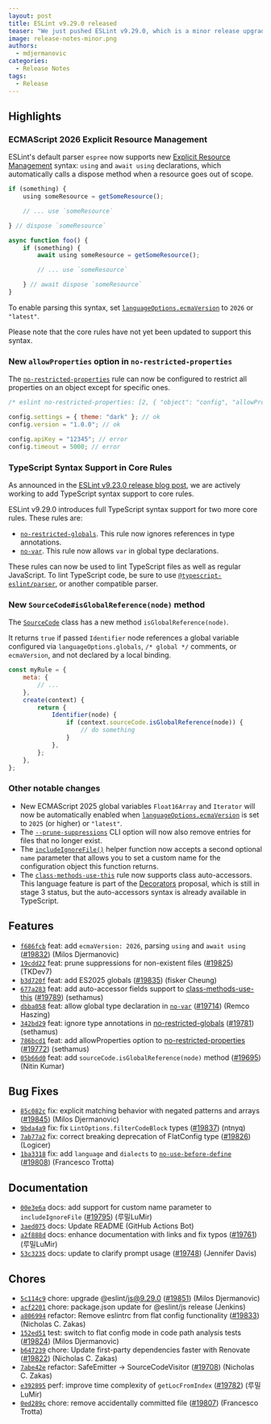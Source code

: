 ```yaml
---
layout: post
title: ESLint v9.29.0 released
teaser: "We just pushed ESLint v9.29.0, which is a minor release upgrade of ESLint. This release adds some new features and fixes several bugs found in the previous release."
image: release-notes-minor.png
authors:
  - mdjermanovic
categories:
  - Release Notes
tags:
  - Release
---
```



## Highlights

### ECMAScript 2026 Explicit Resource Management

ESLint's default parser `espree` now supports new [Explicit Resource Management](https://github.com/tc39/proposal-explicit-resource-management) syntax: `using` and `await using` declarations, which automatically calls a dispose method when a resource goes out of scope.

```js
if (something) {
    using someResource = getSomeResource();

    // ... use `someResource`

} // dispose `someResource`

async function foo() {
    if (something) {
        await using someResource = getSomeResource();

        // ... use `someResource`

    } // await dispose `someResource`
}
```

To enable parsing this syntax, set [`languageOptions.ecmaVersion`](/docs/latest/use/configure/language-options#specifying-javascript-options) to `2026` or `"latest"`.

Please note that the core rules have not yet been updated to support this syntax.

### New `allowProperties` option in `no-restricted-properties`

The [`no-restricted-properties`](/docs/latest/rules/no-restricted-properties) rule can now be configured to restrict all properties on an object except for specific ones.

```js
/* eslint no-restricted-properties: [2, { "object": "config", "allowProperties": ["settings", "version"] }] */

config.settings = { theme: "dark" }; // ok
config.version = "1.0.0"; // ok

config.apiKey = "12345"; // error
config.timeout = 5000; // error
```

### TypeScript Syntax Support in Core Rules

As announced in the [ESLint v9.23.0 release blog post](/blog/2025/03/eslint-v9.23.0-released/), we are actively working to add TypeScript syntax support to core rules.

ESLint v9.29.0 introduces full TypeScript syntax support for two more core rules. These rules are:

* [`no-restricted-globals`](/docs/latest/rules/no-restricted-globals). This rule now ignores references in type annotations.
* [`no-var`](/docs/latest/rules/no-var). This rule now allows `var` in global type declarations.

These rules can now be used to lint TypeScript files as well as regular JavaScript.
To lint TypeScript code, be sure to use [`@typescript-eslint/parser`](https://typescript-eslint.io/packages/parser/), or another compatible parser.

### New `SourceCode#isGlobalReference(node)` method

The [`SourceCode`](/docs/latest/extend/custom-rules#accessing-the-source-code) class has a new method `isGlobalReference(node)`.

It returns `true` if passed `Identifier` node references a global variable configured via `languageOptions.globals`, `/* global */` comments, or `ecmaVersion`, and not declared by a local binding.

```js
const myRule = {
    meta: {
        // ...
    },
    create(context) {
        return {
            Identifier(node) {
                if (context.sourceCode.isGlobalReference(node)) {
                    // do something
                }
            },
        };
    },
};
```

### Other notable changes

* New ECMAScript 2025 global variables `Float16Array` and `Iterator` will now be automatically enabled when [`languageOptions.ecmaVersion`](/docs/latest/use/configure/language-options#specifying-javascript-options) is set to `2025` (or higher) or `"latest"`.
* The [`--prune-suppressions`](/docs/latest/use/command-line-interface#--prune-suppressions) CLI option will now also remove entries for files that no longer exist.
* The [`includeIgnoreFile()`](/docs/latest/use/configure/ignore#including-gitignore-files) helper function now accepts a second optional `name` parameter that allows you to set a custom name for the configuration object this function returns.
* The [`class-methods-use-this`](/docs/latest/rules/class-methods-use-this) rule now supports class auto-accessors. This language feature is part of the [Decorators](https://github.com/tc39/proposal-decorators) proposal, which is still in stage 3 status, but the auto-accessors syntax is already available in TypeScript.





## Features


* [`f686fcb`](https://github.com/eslint/eslint/commit/f686fcb51e47cf53b891ae595684afe8a0ef584d) feat: add `ecmaVersion: 2026`, parsing `using` and `await using` ([#19832](https://github.com/eslint/eslint/issues/19832)) (Milos Djermanovic)
* [`19cdd22`](https://github.com/eslint/eslint/commit/19cdd226bb5957f8f7e8cb4e92d38aafe47f8ff4) feat: prune suppressions for non-existent files ([#19825](https://github.com/eslint/eslint/issues/19825)) (TKDev7)
* [`b3d720f`](https://github.com/eslint/eslint/commit/b3d720f82f08022a33b10f0437111e7d270b8e3c) feat: add ES2025 globals ([#19835](https://github.com/eslint/eslint/issues/19835)) (fisker Cheung)
* [`677a283`](https://github.com/eslint/eslint/commit/677a2837a17320f54a8869682af128a2a7d77579) feat: add auto-accessor fields support to [class-methods-use-this](/docs/rules/class-methods-use-this) ([#19789](https://github.com/eslint/eslint/issues/19789)) (sethamus)
* [`dbba058`](https://github.com/eslint/eslint/commit/dbba0589f5509223658b73de6eb721f659bcec47) feat: allow global type declaration in [`no-var`](/docs/rules/no-var) ([#19714](https://github.com/eslint/eslint/issues/19714)) (Remco Haszing)
* [`342bd29`](https://github.com/eslint/eslint/commit/342bd29e1a10a4b521ed0dbb6d889dcfc137e863) feat: ignore type annotations in [no-restricted-globals](/docs/rules/no-restricted-globals) ([#19781](https://github.com/eslint/eslint/issues/19781)) (sethamus)
* [`786bcd1`](https://github.com/eslint/eslint/commit/786bcd13652b90c5bd0c7201610b856ad1b87542) feat: add allowProperties option to [no-restricted-properties](/docs/rules/no-restricted-properties) ([#19772](https://github.com/eslint/eslint/issues/19772)) (sethamus)
* [`05b66d0`](https://github.com/eslint/eslint/commit/05b66d05bd68214f2fa1ab53fb2734c9d9e5348a) feat: add `sourceCode.isGlobalReference(node)` method ([#19695](https://github.com/eslint/eslint/issues/19695)) (Nitin Kumar)






## Bug Fixes


* [`85c082c`](https://github.com/eslint/eslint/commit/85c082c54bd42ad818f5938b8fb1fb2aa0a1912f) fix: explicit matching behavior with negated patterns and arrays ([#19845](https://github.com/eslint/eslint/issues/19845)) (Milos Djermanovic)
* [`9bda4a9`](https://github.com/eslint/eslint/commit/9bda4a9bf18c9fef91cdd93921a0935ffcf9a9fc) fix: fix `LintOptions.filterCodeBlock` types ([#19837](https://github.com/eslint/eslint/issues/19837)) (ntnyq)
* [`7ab77a2`](https://github.com/eslint/eslint/commit/7ab77a2c7605126daaa7e7f7ab75b5c252677d12) fix: correct breaking deprecation of FlatConfig type ([#19826](https://github.com/eslint/eslint/issues/19826)) (Logicer)
* [`1ba3318`](https://github.com/eslint/eslint/commit/1ba33181ab300588a803434884c054ed003f0bbd) fix: add `language` and `dialects` to [`no-use-before-define`](/docs/rules/no-use-before-define) ([#19808](https://github.com/eslint/eslint/issues/19808)) (Francesco Trotta)




## Documentation


* [`00e3e6a`](https://github.com/eslint/eslint/commit/00e3e6ad1357df7d46be51d3f305efecb90244a7) docs: add support for custom name parameter to `includeIgnoreFile` ([#19795](https://github.com/eslint/eslint/issues/19795)) (루밀LuMir)
* [`3aed075`](https://github.com/eslint/eslint/commit/3aed0756ed3669ac27fc243c81fd82e3d0e6973b) docs: Update README (GitHub Actions Bot)
* [`a2f888d`](https://github.com/eslint/eslint/commit/a2f888d679e2a44964da596a4158911819e1d31d) docs: enhance documentation with links and fix typos ([#19761](https://github.com/eslint/eslint/issues/19761)) (루밀LuMir)
* [`53c3235`](https://github.com/eslint/eslint/commit/53c3235ba1c90a85a44f0abd18998ccc4e0445bf) docs: update to clarify prompt usage ([#19748](https://github.com/eslint/eslint/issues/19748)) (Jennifer Davis)








## Chores


* [`5c114c9`](https://github.com/eslint/eslint/commit/5c114c962f29d0b33e6439e9ab0985014af06b9f) chore: upgrade @eslint/js@9.29.0 ([#19851](https://github.com/eslint/eslint/issues/19851)) (Milos Djermanovic)
* [`acf2201`](https://github.com/eslint/eslint/commit/acf2201a067d062e007b1b7b164b8e96fa1af50f) chore: package.json update for @eslint/js release (Jenkins)
* [`a806994`](https://github.com/eslint/eslint/commit/a806994263e54e4bc1481736b1c0626c8b770808) refactor: Remove eslintrc from flat config functionality ([#19833](https://github.com/eslint/eslint/issues/19833)) (Nicholas C. Zakas)
* [`152ed51`](https://github.com/eslint/eslint/commit/152ed51329d82c6e7375f41a105e01b31750e17f) test: switch to flat config mode in code path analysis tests ([#19824](https://github.com/eslint/eslint/issues/19824)) (Milos Djermanovic)
* [`b647239`](https://github.com/eslint/eslint/commit/b647239272931e0a947500b2f554fc8ccdf8adfd) chore: Update first-party dependencies faster with Renovate ([#19822](https://github.com/eslint/eslint/issues/19822)) (Nicholas C. Zakas)
* [`7abe42e`](https://github.com/eslint/eslint/commit/7abe42e2de931289e19e34e390d16936cf6faf64) refactor: SafeEmitter -> SourceCodeVisitor ([#19708](https://github.com/eslint/eslint/issues/19708)) (Nicholas C. Zakas)
* [`e392895`](https://github.com/eslint/eslint/commit/e39289596757702b6c8d747d5ab9c1a7820c108f) perf: improve time complexity of `getLocFromIndex` ([#19782](https://github.com/eslint/eslint/issues/19782)) (루밀LuMir)
* [`0ed289c`](https://github.com/eslint/eslint/commit/0ed289c5ceed1c10b599b22c8b9374a5a3a144dd) chore: remove accidentally committed file ([#19807](https://github.com/eslint/eslint/issues/19807)) (Francesco Trotta)


